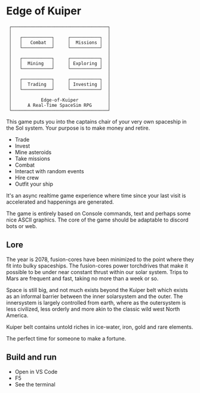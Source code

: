 # Edge of Kuiper

```
 ┌────────────────────────────────────┐
 │                                    │
 │   ┌───────────┐     ┌───────────┐  │
 │   │   Combat  │     │  Missions │  │
 │   └───────────┘     └───────────┘  │
 │                                    │
 │   ┌───────────┐     ┌───────────┐  │
 │   │  Mining   │     │ Exploring │  │
 │   └───────────┘     └───────────┘  │
 │                                    │
 │   ┌───────────┐     ┌───────────┐  │
 │   │  Trading  │     │ Investing │  │
 │   └───────────┘     └───────────┘  │
 │                                    │
 │           Edge-of-Kuiper           │
 │      A Real-Time SpaceSim RPG      │
 └────────────────────────────────────┘
```

This game puts you into the captains chair of your very own spaceship in the Sol system. Your purpose is to make money and retire.

* Trade
* Invest
* Mine asteroids
* Take missions
* Combat
* Interact with random events
* Hire crew
* Outfit your ship

It's an async realtime game experience where time since your last visit is accelerated and happenings are generated.

The game is entirely based on Console commands, text and perhaps some nice ASCII graphics. The core of the game should be adaptable to discord bots or web. 

## Lore

The year is 2078, fusion-cores have been minimized to the point where they fit into bulky spaceships. The fusion-cores power torchdrives that make it possible to be under near constant thrust within our solar system. Trips to Mars are frequent and fast, taking no more than a week or so. 

Space is still big, and not much exists beyond the Kuiper belt which exists as an informal barrier between the inner solarsystem and the outer. The innersystem is largely controlled from earth, where as the outersystem is less civilized, less orderly and more akin to the classic wild west North America.

Kuiper belt contains untold riches in ice-water, iron, gold and rare elements.

The perfect time for someone to make a fortune.

## Build and run

* Open in VS Code 
* F5
* See the terminal 
